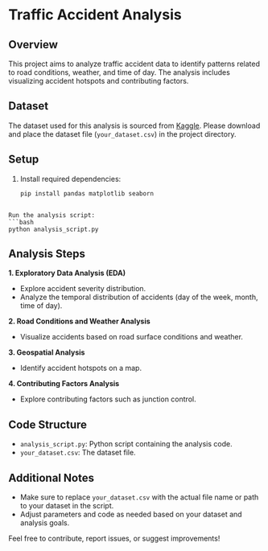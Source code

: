 # Traffic Accident Analysis

## Overview

This project aims to analyze traffic accident data to identify patterns related to road conditions, weather, and time of day. The analysis includes visualizing accident hotspots and contributing factors.

## Dataset

The dataset used for this analysis is sourced from [Kaggle](https://www.kaggle.com/datasets/devansodariya/road-accident-united-kingdom-uk-dataset). Please download and place the dataset file (`your_dataset.csv`) in the project directory.

## Setup

1. Install required dependencies:
   ```bash
   pip install pandas matplotlib seaborn
```

Run the analysis script:
```bash
python analysis_script.py
```
## Analysis Steps

**1. Exploratory Data Analysis (EDA)**
   - Explore accident severity distribution.
   - Analyze the temporal distribution of accidents (day of the week, month, time of day).

**2. Road Conditions and Weather Analysis**
   - Visualize accidents based on road surface conditions and weather.

**3. Geospatial Analysis**
   - Identify accident hotspots on a map.

**4. Contributing Factors Analysis**
   - Explore contributing factors such as junction control.

## Code Structure

- `analysis_script.py`: Python script containing the analysis code.
- `your_dataset.csv`: The dataset file.

## Additional Notes

- Make sure to replace `your_dataset.csv` with the actual file name or path to your dataset in the script.
- Adjust parameters and code as needed based on your dataset and analysis goals.

Feel free to contribute, report issues, or suggest improvements!
